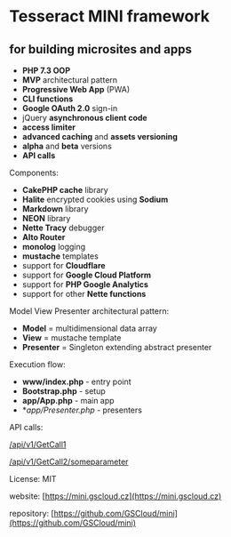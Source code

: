 Tesseract MINI framework
========================

for building microsites and apps
--------------------------------


* **PHP 7.3 OOP**
* **MVP** architectural pattern
* **Progressive Web App** (PWA)
* **CLI functions**
* **Google OAuth 2.0** sign-in
* jQuery **asynchronous client code**
* **access limiter**
* **advanced caching** and **assets versioning**
* **alpha** and **beta** versions
* **API calls**


Components:

* **CakePHP cache** library
* **Halite** encrypted cookies using **Sodium**
* **Markdown** library
* **NEON** library
* **Nette Tracy** debugger
* **Alto Router**
* **monolog** logging
* **mustache** templates
* support for **Cloudflare**
* support for **Google Cloud Platform**
* support for **PHP Google Analytics**
* support for other **Nette functions**


Model View Presenter architectural pattern:

* **Model** = multidimensional data array
* **View** = mustache template
* **Presenter** = Singleton extending abstract presenter


Execution flow:

* **www/index.php** - entry point
* **Bootstrap.php** - setup
* **app/App.php** - main app
* **app/*Presenter.php** - presenters


API calls:

[/api/v1/GetCall1](/api/v1/GetCall1)

[/api/v1/GetCall2/someparameter](/api/v1/GetCall2/someparameter)



License: MIT

website: [https://mini.gscloud.cz](https://mini.gscloud.cz)

repository: [https://github.com/GSCloud/mini](https://github.com/GSCloud/mini)
